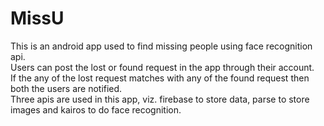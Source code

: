 # MissU
This is an android app used to find missing people using face recognition api.<br>
Users can post the lost or found request in the app through their account.<br>
If the any of the lost request matches with any of the found request then both the users are notified.<br>
Three apis are used in this app, viz. firebase to store data, parse to store images and kairos to do face recognition.
